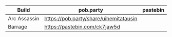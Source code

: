 Build | pob.party | pastebin
--- | --- | ---
Arc Assassin | https://pob.party/share/uihemitatausin |
Barrage | https://pastebin.com/ck7jaw5d
